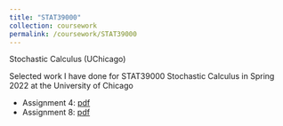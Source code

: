 ```yaml
---
title: "STAT39000"
collection: coursework
permalink: /coursework/STAT39000
---
```


Stochastic Calculus (UChicago)

Selected work I have done for STAT39000 Stochastic Calculus in Spring 2022 at the University of Chicago

- Assignment 4: [pdf](https://github.com/ericsclee/ericsclee.github.io/blob/master/files/STAT39000_4.pdf)
- Assignment 8: [pdf](https://github.com/ericsclee/ericsclee.github.io/blob/master/files/STAT39000_8.pdf)
